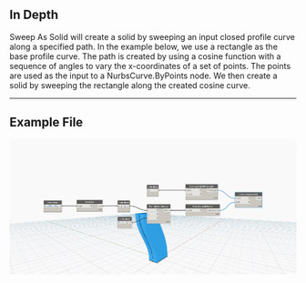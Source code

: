 ## In Depth
Sweep As Solid will create a solid by sweeping an input closed profile curve along a specified path. In the example below, we use a rectangle as the base profile curve. The path is created by using a cosine function with a sequence of angles to vary the x-coordinates of a set of points. The points are used as the input to a NurbsCurve.ByPoints node. We then create a solid by sweeping the rectangle along the created cosine curve.
___
## Example File

![SweepAsSolid](./Autodesk.DesignScript.Geometry.Curve.SweepAsSolid_img.jpg)

